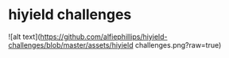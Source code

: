 # hiyield challenges

![alt text](https://github.com/alfiephillips/hiyield-challenges/blob/master/assets/hiyield challenges.png?raw=true)
